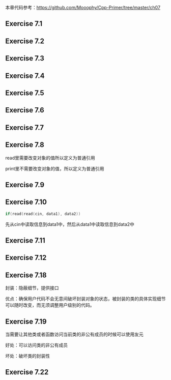 本章代码参考：https://github.com/Mooophy/Cpp-Primer/tree/master/ch07



## Exercise 7.1



## Exercise 7.2



## Exercise 7.3



## Exercise 7.4



## Exercise 7.5



## Exercise 7.6



## Exercise 7.7



## Exercise 7.8

read里需要改变对象的值所以定义为普通引用

print里不需要改变对象的值，所以定义为普通引用



## Exercise 7.9



## Exercise 7.10

```c++
if(read(read(cin, data1), data2))
```

先从cin中读取信息到data1中，然后从data1中读取信息到data2中



## Exercise 7.11



## Exercise 7.12





## Exercise 7.18

封装：隐蔽细节，提供接口

优点：确保用户代码不会无意间破坏封装对象的状态，被封装的类的具体实现细节可以随时改变，而无须调整用户级别的代码。



## Exercise 7.19

当需要让其他类或者函数访问当前类的非公有成员的时候可以使用友元

好处：可以访问类的非公有成员

坏处：破坏类的封装性



## Exercise 7.22

